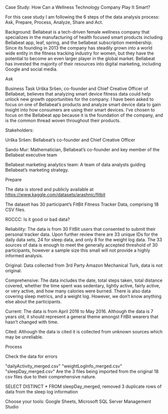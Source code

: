 Case Study: How Can a Wellness Technology Company Play It Smart?

For this case study I am following the 6 steps of the data analysis process: Ask, Prepare, Process, Analyze, Share and Act.


Background: Bellabeat is a tech-driven female wellness company that specializes in the manufacturing of health focused smart products including Bellabeat app, leaf, spring, and the bellabeat subscription membership. Since its founding in 2013 the company has steadily grown into a world wide entity in the fitness tracking industry for women, but they have the potential to become an even larger player in the global market. Bellabeat has invested the majority of their resources into digital marketing, including Google and social media. 

Ask

Business Task
Urška Sršen, co-founder and Chief Creative Officer of Bellabeat, believes that analyzing smart device fitness data could help unlock new growth opportunities for the company. I have been asked to focus on one of Bellabeat’s products and analyze smart device data to gain insight into how consumers are using their smart devices. I’ve chosen to focus on the Bellabeat app because it is the foundation of the company, and is the common thread woven throughout their products. 

Stakeholders:

Urška Sršen: Bellabeat’s co-founder and Chief Creative Officer

Sando Mur: Mathematician, Bellabeat’s co-founder and key member of the Bellabeat executive team

Bellabeat marketing analytics team: A team of data analysts guiding Bellabeat’s marketing strategy. 

Prepare

The data is stored and publicly available at https://www.kaggle.com/datasets/arashnic/fitbit

The dataset has 30 participant’s FitBit Fitness Tracker Data, comprising 18 CSV files.

ROCCC: Is it good or bad data?

Reliability: The data is from 30 FitBit users that consented to submit their personal tracker data. Upon further review there are 33 unique IDs for the daily data sets, 24 for sleep data, and only 8 for the weight log data. The 33 sources of data is enough to meet the generally accepted threshold of 30 participants, however a sample size this small will not provide a highly informed analysis. 

Original: Data collected from 3rd Party Amazon Mechanical Turk, data is not original.

Comprehensive: The data includes the date, total steps taken, total distance covered, whether the time spent was sedentary, lightly active, fairly active, or very active, and how many calories were burned. There is also data covering sleep metrics, and a weight log. However, we don’t know anything else about the participants.

Current: The data is from April 2016 to May 2016. Although the data is 7 years old, it should represent a general theme amongst FitBit wearers that hasn’t changed with time. 

Cited: Although the data is cited it is collected from unknown sources which may be unreliable.

Process 

Check the data for errors

"dailyActivity_merged.csv"
"weightLogInfo_merged.csv"
"sleepDay_merged.csv"
Are the 3 files being imported from the original 18 csv files due to their comprehensive nature. 

SELECT DISTINCT * 
FROM sleepDay_merged, 
removed 3 duplicate rows of data from the sleep log information


Choose your tools: Google Sheets, Microsoft SQL Server Management Studio
